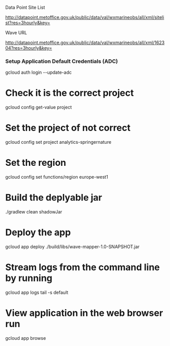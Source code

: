 Data Point Site List

http://datapoint.metoffice.gov.uk/public/data/val/wxmarineobs/all/xml/sitelist?res=3hourly&key=<metofficekey>

Wave URL

http://datapoint.metoffice.gov.uk/public/data/val/wxmarineobs/all/xml/162304?res=3hourly&key=<metofficekey>

### Setup Application Default Credentials (ADC)
gcloud auth login --update-adc

# Check it is the correct project
gcloud config get-value project

# Set the project of not correct
gcloud config set project analytics-springernature


# Set the region
gcloud config set functions/region europe-west1

# Build the deplyable jar
./gradlew clean shadowJar

# Deploy the app
gcloud app deploy ./build/libs/wave-mapper-1.0-SNAPSHOT.jar

# Stream logs from the command line by running
gcloud app logs tail -s default

# View application in the web browser run
gcloud app browse


